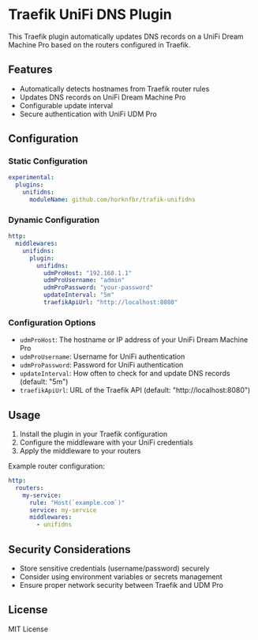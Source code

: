 # Traefik UniFi DNS Plugin

This Traefik plugin automatically updates DNS records on a UniFi Dream Machine Pro based on the routers configured in Traefik.

## Features

- Automatically detects hostnames from Traefik router rules
- Updates DNS records on UniFi Dream Machine Pro
- Configurable update interval
- Secure authentication with UniFi UDM Pro

## Configuration

### Static Configuration

```yaml
experimental:
  plugins:
    unifidns:
      moduleName: github.com/horknfbr/trafik-unifidns
```

### Dynamic Configuration

```yaml
http:
  middlewares:
    unifidns:
      plugin:
        unifidns:
          udmProHost: "192.168.1.1"
          udmProUsername: "admin"
          udmProPassword: "your-password"
          updateInterval: "5m"
          traefikApiUrl: "http://localhost:8080"
```

### Configuration Options

- `udmProHost`: The hostname or IP address of your UniFi Dream Machine Pro
- `udmProUsername`: Username for UniFi authentication
- `udmProPassword`: Password for UniFi authentication
- `updateInterval`: How often to check for and update DNS records (default: "5m")
- `traefikApiUrl`: URL of the Traefik API (default: "http://localhost:8080")

## Usage

1. Install the plugin in your Traefik configuration
2. Configure the middleware with your UniFi credentials
3. Apply the middleware to your routers

Example router configuration:

```yaml
http:
  routers:
    my-service:
      rule: "Host(`example.com`)"
      service: my-service
      middlewares:
        - unifidns
```

## Security Considerations

- Store sensitive credentials (username/password) securely
- Consider using environment variables or secrets management
- Ensure proper network security between Traefik and UDM Pro

## License

MIT License
